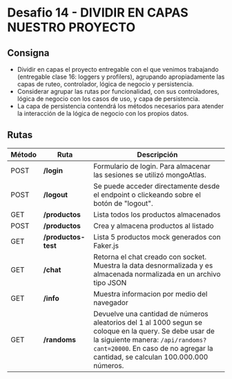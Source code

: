 # Desafio 14 - DIVIDIR EN CAPAS NUESTRO PROYECTO

## Consigna

- Dividir en capas el proyecto entregable con el que venimos trabajando (entregable clase 16: loggers y profilers), agrupando apropiadamente las capas de ruteo, controlador, lógica de negocio y persistencia.
- Considerar agrupar las rutas por funcionalidad, con sus controladores, lógica de negocio con los casos de uso, y capa de persistencia.
- La capa de persistencia contendrá los métodos necesarios para atender la interacción de la lógica de negocio con los propios datos.

## Rutas

| Método | Ruta | Descripción |
|------|------|------|
| POST | **/login** | Formulario de login. Para almacenar las sesiones se utilizó mongoAtlas. |
| POST | **/logout** | Se puede acceder directamente desde el endpoint o clickeando sobre el botón de "logout". |
| GET | **/productos** | Lista todos los productos almacenados |
| POST | **/productos** | Crea y almacena productos al listado |
| GET | **/productos-test** | Lista 5 productos mock generados con Faker.js |
| GET | **/chat** | Retorna el chat creado con socket. Muestra la data desnormalizada y es almacenada normalizada en un archivo tipo JSON |
| GET | **/info** | Muestra informacion por medio del navegador |
| GET | **/randoms** | Devuelve una cantidad de números aleatorios del 1 al 1000 segun se coloque en la query. Se debe usar de la siguiente manera: `/api/randoms?cant=20000`. En caso de no agregar la cantidad, se calculan 100.000.000 números. |